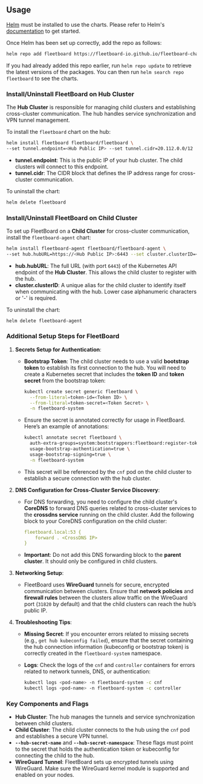 ## Usage

[Helm](https://helm.sh) must be installed to use the charts. Please refer to Helm's [documentation](https://helm.sh/docs) to get started.

Once Helm has been set up correctly, add the repo as follows:

```bash
helm repo add fleetboard https://fleetboard-io.github.io/fleetboard-charts
```

If you had already added this repo earlier, run `helm repo update` to retrieve the latest versions of the packages. You can then run `helm search repo fleetboard` to see the charts.

### Install/Uninstall FleetBoard on Hub Cluster

The **Hub Cluster** is responsible for managing child clusters and establishing cross-cluster communication. The hub handles service synchronization and VPN tunnel management.

To install the `fleetboard` chart on the hub:

```bash
helm install fleetboard fleetboard/fleetboard \
--set tunnel.endpoint=<Hub Public IP> --set tunnel.cidr=20.112.0.0/12
```

- **tunnel.endpoint**: This is the public IP of your hub cluster. The child clusters will connect to this endpoint.
- **tunnel.cidr**: The CIDR block that defines the IP address range for cross-cluster communication.

To uninstall the chart:

```bash
helm delete fleetboard
```

### Install/Uninstall FleetBoard on Child Cluster

To set up FleetBoard on a **Child Cluster** for cross-cluster communication, install the `fleetboard-agent` chart:

```bash
helm install fleetboard-agent fleetboard/fleetboard-agent \
--set hub.hubURL=https://<Hub Public IP>:6443 --set cluster.clusterID=<Cluster Alias Name>
```

- **hub.hubURL**: The full URL (with port `6443`) of the Kubernetes API endpoint of the **Hub Cluster**. This allows the child cluster to register with the hub.
- **cluster.clusterID**: A unique alias for the child cluster to identify itself when communicating with the hub. Lower case alphanumeric characters or '-' is required.

To uninstall the chart:

```bash
helm delete fleetboard-agent
```

### Additional Setup Steps for FleetBoard

1. **Secrets Setup for Authentication**:
   - **Bootstrap Token**: The child cluster needs to use a valid **bootstrap token** to establish its first connection to the hub. You will need to create a Kubernetes secret that includes the **token ID** and **token secret** from the bootstrap token:
   
     ```bash
     kubectl create secret generic fleetboard \
       --from-literal=token-id=<Token ID> \
       --from-literal=token-secret=<Token Secret> \
       -n fleetboard-system
     ```

   - Ensure the secret is annotated correctly for usage in FleetBoard. Here’s an example of annotations:
   
     ```bash
     kubectl annotate secret fleetboard \
       auth-extra-groups=system:bootstrappers:fleetboard:register-token \
       usage-bootstrap-authentication=true \
       usage-bootstrap-signing=true \
       -n fleetboard-system
     ```

   - This secret will be referenced by the `cnf` pod on the child cluster to establish a secure connection with the hub cluster.

2. **DNS Configuration for Cross-Cluster Service Discovery**:
   - For DNS forwarding, you need to configure the child cluster's **CoreDNS** to forward DNS queries related to cross-cluster services to the **crossdns service** running on the child cluster. Add the following block to your CoreDNS configuration on the child cluster:
   
     ```yaml
     fleetboard.local:53 {
         forward . <CrossDNS IP>
     }
     ```

   - **Important**: Do not add this DNS forwarding block to the **parent cluster**. It should only be configured in child clusters.

3. **Networking Setup**:
   - FleetBoard uses **WireGuard** tunnels for secure, encrypted communication between clusters. Ensure that **network policies** and **firewall rules** between the clusters allow traffic on the WireGuard port (`31820` by default) and that the child clusters can reach the hub’s public IP.

4. **Troubleshooting Tips**:
   - **Missing Secret**: If you encounter errors related to missing secrets (e.g., `get hub kubeconfig failed`), ensure that the secret containing the hub connection information (kubeconfig or bootstrap token) is correctly created in the `fleetboard-system` namespace.
   - **Logs**: Check the logs of the `cnf` and `controller` containers for errors related to network tunnels, DNS, or authentication:
   
     ```bash
     kubectl logs <pod-name> -n fleetboard-system -c cnf
     kubectl logs <pod-name> -n fleetboard-system -c controller
     ```

### Key Components and Flags

- **Hub Cluster**: The hub manages the tunnels and service synchronization between child clusters.
- **Child Cluster**: The child cluster connects to the hub using the `cnf` pod and establishes a secure VPN tunnel.
- **`--hub-secret-name`** and **`--hub-secret-namespace`**: These flags must point to the secret that holds the authentication token or kubeconfig for connecting the child to the hub.
- **WireGuard Tunnel**: FleetBoard sets up encrypted tunnels using WireGuard. Make sure the WireGuard kernel module is supported and enabled on your nodes.
